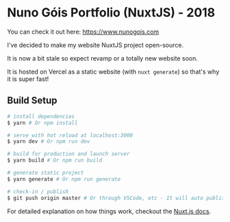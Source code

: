 # Nuno Góis Portfolio (NuxtJS) - 2018

You can check it out here: https://www.nunogois.com

I've decided to make my website NuxtJS project open-source.

It is now a bit stale so expect revamp or a totally new website soon.

It is hosted on Vercel as a static website (with `nuxt generate`) so that's why it is super fast!


## Build Setup

``` bash
# install dependencies
$ yarn # Or npm install

# serve with hot reload at localhost:3000
$ yarn dev # Or npm run dev

# build for production and launch server
$ yarn build # Or npm run build

# generate static project
$ yarn generate # Or npm run generate

# check-in / publish
$ git push origin master # Or through VSCode, etc - It will auto publish
```

For detailed explanation on how things work, checkout the [Nuxt.js docs](https://github.com/nuxt/nuxt.js).
